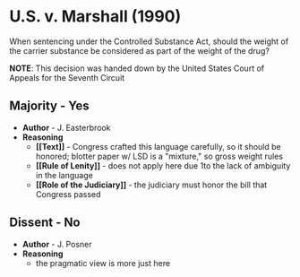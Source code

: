 # U.S. v. Marshall (1990)
When sentencing under the Controlled Substance Act, should the weight of the carrier substance be considered as part of the weight of the drug?

**NOTE**: This decision was handed down by the United States Court of Appeals for the Seventh Circuit

## Majority - Yes
* **Author** - J. Easterbrook
* **Reasoning**
	* **[[Text]]** - Congress crafted this language carefully, so it should be honored; blotter paper w/ LSD is a "mixture," so gross weight rules
	* **[[Rule of Lenity]]** - does not apply here due 1to the lack of ambiguity in the language
	* **[[Role of the Judiciary]]** - the judiciary must honor the bill that Congress passed

## Dissent - No
* **Author** - J. Posner
* **Reasoning**
	* the pragmatic view is more just here